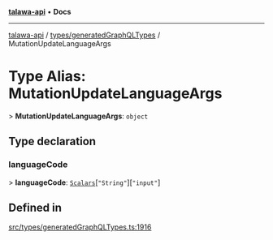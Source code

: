 [**talawa-api**](../../../README.md) • **Docs**

***

[talawa-api](../../../modules.md) / [types/generatedGraphQLTypes](../README.md) / MutationUpdateLanguageArgs

# Type Alias: MutationUpdateLanguageArgs

\> **MutationUpdateLanguageArgs**: `object`

## Type declaration

### languageCode

\> **languageCode**: [`Scalars`](Scalars.md)\[`"String"`\]\[`"input"`\]

## Defined in

[src/types/generatedGraphQLTypes.ts:1916](https://github.com/PalisadoesFoundation/talawa-api/blob/a6e7ac91b581c9109559657faf0f934f3eb41fe7/src/types/generatedGraphQLTypes.ts#L1916)
